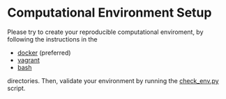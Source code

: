# Computational Environment Setup

Please try to create your reproducible computational enviroment, by following
the instructions in the

* [docker](docker/) (preferred)
* [vagrant](vagrant/)
* [bash](bash/)

directories. Then, validate your environment by running the
[check_env.py](check_env.py) script.
